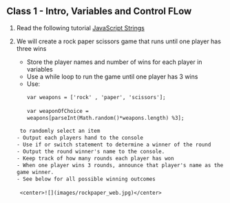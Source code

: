 ## Class 1 - Intro, Variables and Control FLow

1. Read the following tutorial [JavaScript Strings](http://www.javascriptkit.com/javatutors/string4.shtml) 

2. We will create a rock paper scissors game that runs until one player has three wins

	- Store the player names and number of wins for each player in variables
	- Use a while loop to run the game until one player has 3 wins
	- Use: 
	  ```
	  var weapons = ['rock' , 'paper', 'scissors'];
		
	  var weaponOfChoice = weapons[parseInt(Math.random()*weapons.length) %3];
	 ``` 
	  to randomly select an item
	- Output each players hand to the console
	- Use if or switch statement to determine a winner of the round
	- Output the round winner's name to the console.
	- Keep track of how many rounds each player has won
	- When one player wins 3 rounds, announce that player's name as the game winner.
	- See below for all possible winning outcomes
	
	  <center>![](images/rockpaper_web.jpg)</center>
